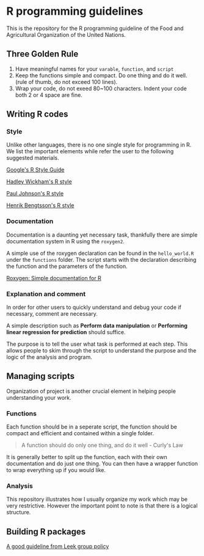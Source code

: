 # R programming guidelines

This is the repository for the R programming guideline of the Food and
Agricultural Organization of the United Nations.


## Three Golden Rule

1. Have meaningful names for your `varable`, `function`, and `script`
2. Keep the functions simple and compact. Do one thing and do it well. (rule
   of thumb, do not exceed 100 lines).
3. Wrap your code, do not exeed 80~100 characters. Indent your code
   both 2 or 4 space are fine.

## Writing R codes

### Style

Unlike other languages, there is no one single style for programming
in R. We list the important elements while refer the user to the
following suggested materials.


[Google's R Style
Guide](http://google-styleguide.googlecode.com/svn/trunk/Rguide.xml)

[Hadley Wickham's R style](http://adv-r.had.co.nz/Style.html)

[Paul Johnson's R
style](http://cran.r-project.org/web/packages/rockchalk/vignettes/Rstyle.pdf)

[Henrik Bengtsson's R style](https://docs.google.com/document/d/1esDVxyWvH8AsX-VJa-8oqWaHLs4stGlIbk8kLc5VlII/edit)

### Documentation

Documentation is a daunting yet necessary task, thankfully there are
simple documentation system in R using the `roxygen2`.

A simple use of the roxygen declaration can be found in the
`hello_world.R` under the `functions` folder. The script starts with
the declaration describing the function and the parameters of the
function.

[Roxygen: Simple documentation for
R](https://github.com/yihui/roxygen2)


### Explanation and comment

In order for other users to quickly understand and debug your code if
necessary, comment are necessary.

A simple description such as **Perform data manipulation** or
**Performing linear regression for prediction** should suffice. 

The purpose is to tell the user what task is performed at each step.
This allows people to skim through the script to understand the
purpose and the logic of the analysis and program.



## Managing scripts

Organization of project is another crucial element in helping people
understanding your work.


### Functions

Each function should be in a seperate script, the function should be
compact and efficient and contained within a single folder.

> A function should do only one thing, and do it well - Curly's Law


It is generally better to split up the function, each with their own
documentation and do just one thing. You can then have a wrapper
function to wrap everything up if you would like.


### Analysis

This repository illustrates how I usually organize my work which may
be very restrictive. However the important point to note is that there
is a logical structure.


## Building R packages

[A good guideline from Leek group
policy](https://github.com/jtleek/rpackages)